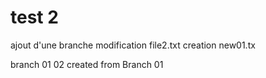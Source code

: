 test 2
====
ajout d'une branche 
	modification file2.txt
	creation new01.tx

branch 01 02 created from Branch 01
